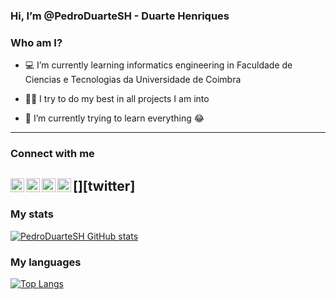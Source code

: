 ### Hi, I’m @PedroDuarteSH - Duarte Henriques

### Who am I?
- 💻 I’m currently learning informatics engineering in Faculdade de Ciencias e Tecnologias da Universidade de Coimbra

- 🧑‍🎓 I try to do my best in all projects I am into

- 📖 I’m currently trying to learn everything 😂

---
### Connect with me

[<img align="left" alt="PedroDuarteSH | Twitter" style="color:red" width="22px" src="https://cdn.jsdelivr.net/npm/simple-icons@v3/icons/twitter.svg" />][twitter]
[<img align="left" alt="PedroDuarteSH | LinkedIn" width="22px" style="color:red" src="https://cdn.jsdelivr.net/npm/simple-icons@v3/icons/linkedin.svg" />][linkedin]
[<img align="left" alt="PedroDuarteSH | Instagram" width="22px" src="https://cdn.jsdelivr.net/npm/simple-icons@v3/icons/instagram.svg" />][instagram]
[<img align="left" alt="PedroDuarteSH | Email" width="22px" src="https://cdn.jsdelivr.net/npm/@internetarchive/icon-email@1.3.2/email.svg" />][email]
<br>
---
### My stats
[![PedroDuarteSH GitHub stats](https://github-readme-stats.vercel.app/api?username=PedroDuarteSH&count_private=true&show_icons=true&theme=radical)]()


### My languages
[![Top Langs](https://github-readme-stats.vercel.app/api/top-langs/?username=PedroDuarteSH&exclude_repo=Smartphone-Based-Recognition-of-Human-Activities-and-Postural-Transitions&layout=compact&langs_count=10&theme=radical)]()


[instagram]: https://www.instagram.com/pedro_._duarte/
[linkedin]: https://www.linkedin.com/in/pedro-duarte-henriques-0aa755210/
[email]: mailto:pedroduartesh@gmail.com 


<!---
PedroDuarteSH/PedroDuarteSH is a ✨ special ✨ repository because its `README.md` (this file) appears on your GitHub profile.
You can click the Preview link to take a look at your changes.
--->

